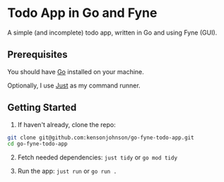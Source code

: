 # Todo App in Go and Fyne

A simple (and incomplete) todo app, written in Go and using Fyne (GUI). 

## Prerequisites

You should have [Go](https://go.dev/) installed on your machine.

Optionally, I use [Just](https://just.systems/) as my command runner.

## Getting Started

1. If haven't already, clone the repo:

```sh
git clone git@github.com:kensonjohnson/go-fyne-todo-app.git
cd go-fyne-todo-app
```

2. Fetch needed dependencies: `just tidy` or `go mod tidy`

3. Run the app: `just run` or `go run .`
